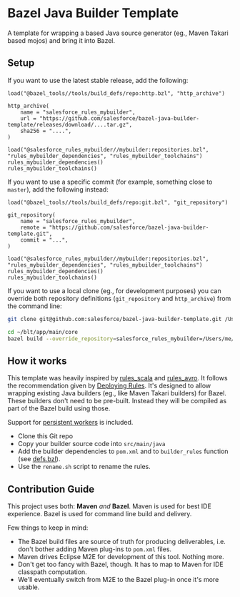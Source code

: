 # Bazel Java Builder Template
A template for wrapping a based Java source generator (eg., Maven Takari based mojos) and bring it into Bazel.

## Setup

If you want to use the latest stable release, add the following:

```bzl
load("@bazel_tools//tools/build_defs/repo:http.bzl", "http_archive")

http_archive(
    name = "salesforce_rules_mybuilder",
    url = "https://github.com/salesforce/bazel-java-builder-template/releases/download/....tar.gz",
    sha256 = "....",
)

load("@salesforce_rules_mybuilder//mybuilder:repositories.bzl", "rules_mybuilder_dependencies", "rules_mybuilder_toolchains")
rules_mybuilder_dependencies()
rules_mybuilder_toolchains()
```

If you want to use a specific commit (for example, something close to `master`), add the following instead:

```bzl
load("@bazel_tools//tools/build_defs/repo:git.bzl", "git_repository")

git_repository(
    name = "salesforce_rules_mybuilder",
    remote = "https://github.com/salesforce/bazel-java-builder-template.git",
    commit = "...",
)

load("@salesforce_rules_mybuilder//mybuilder:repositories.bzl", "rules_mybuilder_dependencies", "rules_mybuilder_toolchains")
rules_mybuilder_dependencies()
rules_mybuilder_toolchains()
```

If you want to use a local clone (eg., for development purposes) you can override both repository definitions (`git_repository` and `http_archive`) from the command line:

```bash
git clone git@github.com:salesforce/bazel-java-builder-template.git /Users/me/development/bazel-java-builder-template/

cd ~/blt/app/main/core
bazel build --override_repository=salesforce_rules_mybuilder=/Users/me/development//bazel-java-builder-template/
```


## How it works

This template was heavily inspired by [rules_scala](https://github.com/bazelbuild/rules_scala/) and [rules_avro](https://github.com/meetup/rules_avro).
It follows the recommendation given by [Deploying Rules](https://docs.bazel.build/versions/master/skylark/deploying.html).
It's designed to allow wrapping existing Java builders (eg., like Maven Takari builders) for Bazel.
These builders don't need to be pre-built.
Instead they will be compiled as part of the Bazel build using those.

Support for [persistent workers](https://medium.com/@mmorearty/how-to-create-a-persistent-worker-for-bazel-7738bba2cabb) is included.

* Clone this Git repo
* Copy your builder source code into `src/main/java`
* Add the builder dependencies to `pom.xml` and to `builder_rules` function (see [defs.bzl](mybuilder/defs.bzl)).
* Use the `rename.sh` script to rename the rules.


## Contribution Guide

This project uses both: **Maven** *and* **Bazel**.
Maven is used for best IDE experience.
Bazel is used for command line build and delivery.

Few things to keep in mind:
* The Bazel build files are source of truth for producing deliverables, i.e. don't bother adding Maven plug-ins to `pom.xml` files.
* Maven drives Eclipse M2E for development of this tool. Nothing more.
* Don't get too fancy with Bazel, though. It has to map to Maven for IDE classpath computation.
* We'll eventually switch from M2E to the Bazel plug-in once it's more usable.
